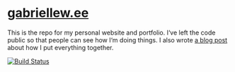 # [gabriellew.ee](https://gabriellew.ee)

This is the repo for my personal website and portfolio. I‘ve left the code public so that people can see how I‘m doing things. I also wrote [a blog post](https://gabriellew.ee/posts/2023/01/30/new-year-new-design/) about how I put everything together.

[![Build Status](https://api.netlify.com/api/v1/badges/6f84f9b3-b50b-45b0-9958-98790619399e/deploy-status)](https://app.netlify.com/sites/gabriellewee/deploys)

